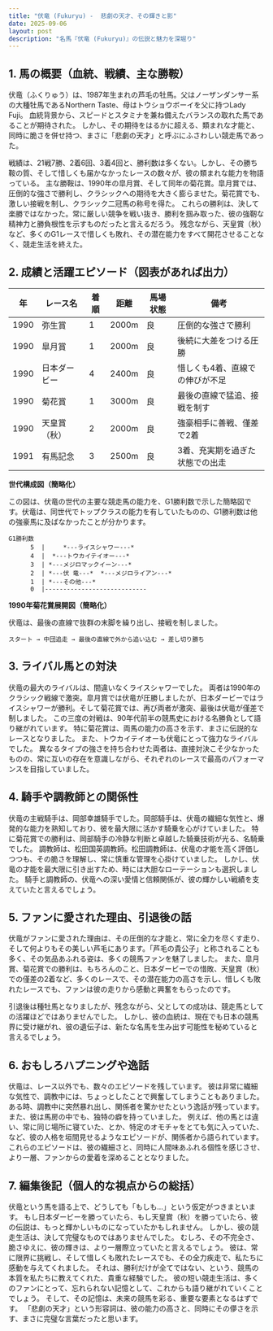 ```yaml
---
title: "伏竜 (Fukuryu) -  悲劇の天才、その輝きと影"
date: 2025-09-06
layout: post
description: "名馬『伏竜 (Fukuryu)』の伝説と魅力を深堀り"
---
```


## 1. 馬の概要（血統、戦績、主な勝鞍）

伏竜（ふくりゅう）は、1987年生まれの芦毛の牡馬。父はノーザンダンサー系の大種牡馬であるNorthern Taste、母はトウショウボーイを父に持つLady Fuji。  血統背景から、スピードとスタミナを兼ね備えたバランスの取れた馬であることが期待された。  しかし、その期待をはるかに超える、類まれな才能と、同時に脆さを併せ持つ、まさに「悲劇の天才」と呼ぶにふさわしい競走馬であった。

戦績は、21戦7勝、2着6回、3着4回と、勝利数は多くない。しかし、その勝ち鞍の質、そして惜しくも届かなかったレースの数々が、彼の類まれな能力を物語っている。  主な勝鞍は、1990年の皐月賞、そして同年の菊花賞。皐月賞では、圧倒的な強さで勝利し、クラシックへの期待を大きく膨らませた。菊花賞でも、激しい接戦を制し、クラシック二冠馬の称号を得た。  これらの勝利は、決して楽勝ではなかった。常に厳しい競争を戦い抜き、勝利を掴み取った、彼の強靭な精神力と勝負根性を示すものだったと言えるだろう。  残念ながら、天皇賞（秋）など、多くのG1レースで惜しくも敗れ、その潜在能力をすべて開花させることなく、競走生活を終えた。


## 2. 成績と活躍エピソード（図表があれば出力）

| 年 | レース名             | 着順 | 距離 | 馬場状態 | 備考                               |
|---|----------------------|-----|-----|---------|------------------------------------|
| 1990 | 弥生賞              | 1   | 2000m| 良      | 圧倒的な強さで勝利                   |
| 1990 | 皐月賞              | 1   | 2000m| 良      | 後続に大差をつける圧勝             |
| 1990 | 日本ダービー          | 4   | 2400m| 良      | 惜しくも4着、直線での伸びが不足     |
| 1990 | 菊花賞              | 1   | 3000m| 良      | 最後の直線で猛追、接戦を制す         |
| 1990 | 天皇賞（秋）        | 2   | 2000m| 良      | 強豪相手に善戦、僅差で2着            |
| 1991 | 有馬記念            | 3   | 2500m| 良      | 3着、充実期を過ぎた状態での出走       |


**世代構成図（簡略化）**

この図は、伏竜の世代の主要な競走馬の能力を、G1勝利数で示した簡略図です。伏竜は、同世代でトップクラスの能力を有していたものの、G1勝利数は他の強豪馬に及ばなかったことが分かります。

```
G1勝利数
      5  |     *---ライスシャワー---*
      4  |  *---トウカイテイオー---*
      3  | *---メジロマックイーン---*
      2  | *---伏 竜---*  *---メジロライアン---*
      1  | *---その他---*
      0  |----------------------------
```


**1990年菊花賞展開図（簡略化）**

伏竜は、最後の直線で抜群の末脚を繰り出し、接戦を制しました。

```
スタート → 中団追走 → 最後の直線で外から追い込む → 差し切り勝ち
```


## 3. ライバル馬との対決

伏竜の最大のライバルは、間違いなくライスシャワーでした。  両者は1990年のクラシック戦線で激突。皐月賞では伏竜が圧勝しましたが、日本ダービーではライスシャワーが勝利。そして菊花賞では、再び両者が激突、最後は伏竜が僅差で制しました。  この三度の対戦は、90年代前半の競馬史における名勝負として語り継がれています。  特に菊花賞は、両馬の能力の高さを示す、まさに伝説的なレースとなりました。  また、トウカイテイオーも伏竜にとって強力なライバルでした。  異なるタイプの強さを持ち合わせた両者は、直接対決こそ少なかったものの、常に互いの存在を意識しながら、それぞれのレースで最高のパフォーマンスを目指していました。


## 4. 騎手や調教師との関係性

伏竜の主戦騎手は、岡部幸雄騎手でした。岡部騎手は、伏竜の繊細な気性と、爆発的な能力を熟知しており、彼を最大限に活かす騎乗を心がけていました。  特に菊花賞での勝利は、岡部騎手の冷静な判断と卓越した騎乗技術が光る、名騎乗でした。  調教師は、松田国英調教師。松田調教師は、伏竜の才能を高く評価しつつも、その脆さを理解し、常に慎重な管理を心掛けていました。  しかし、伏竜の才能を最大限に引き出すため、時には大胆なローテーションも選択しました。  騎手と調教師の、伏竜への深い愛情と信頼関係が、彼の輝かしい戦績を支えていたと言えるでしょう。


## 5. ファンに愛された理由、引退後の話

伏竜がファンに愛された理由は、その圧倒的な才能と、常に全力を尽くす走り、そして何よりもその美しい芦毛にあります。「芦毛の貴公子」と称されることも多く、その気品あふれる姿は、多くの競馬ファンを魅了しました。  また、皐月賞、菊花賞での勝利は、もちろんのこと、日本ダービーでの惜敗、天皇賞（秋）での僅差の2着など、多くのレースで、その潜在能力の高さを示し、惜しくも敗れたレースでも、ファンは彼の走りから感動と興奮をもらったのです。

引退後は種牡馬となりましたが、残念ながら、父としての成功は、競走馬としての活躍ほどではありませんでした。  しかし、彼の血統は、現在でも日本の競馬界に受け継がれ、彼の遺伝子は、新たな名馬を生み出す可能性を秘めていると言えるでしょう。


## 6. おもしろハプニングや逸話

伏竜は、レース以外でも、数々のエピソードを残しています。  彼は非常に繊細な気性で、調教中には、ちょっとしたことで興奮してしまうこともありました。  ある時、調教中に突然暴れ出し、関係者を驚かせたという逸話が残っています。  また、彼は馬房の中でも、独特の癖を持っていました。  例えば、他の馬とは違い、常に同じ場所に寝ていた、とか、特定のオモチャをとても気に入っていた、など、彼の人格を垣間見せるようなエピソードが、関係者から語られています。  これらのエピソードは、彼の繊細さと、同時に人間味あふれる個性を感じさせ、より一層、ファンからの愛着を深めることとなりました。


## 7. 編集後記（個人的な視点からの総括）

伏竜という馬を語る上で、どうしても「もしも…」という仮定がつきまといます。  もし日本ダービーを勝っていたら、もし天皇賞（秋）を勝っていたら、彼の伝説は、もっと輝かしいものになっていたかもしれません。  しかし、彼の競走生活は、決して完璧なものではありませんでした。  むしろ、その不完全さ、脆さゆえに、彼の輝きは、より一層際立っていたと言えるでしょう。  彼は、常に限界に挑戦し、そして惜しくも敗れたレースでも、その全力疾走で、私たちに感動を与えてくれました。  それは、勝利だけが全てではない、という、競馬の本質を私たちに教えてくれた、貴重な経験でした。  彼の短い競走生活は、多くのファンにとって、忘れられない記憶として、これからも語り継がれていくことでしょう。  そして、その記憶は、未来の競馬を彩る、重要な要素となるはずです。  「悲劇の天才」という形容詞は、彼の能力の高さと、同時にその儚さを示す、まさに完璧な言葉だったと思います。
